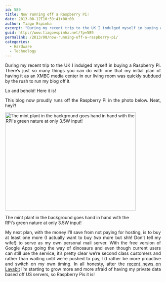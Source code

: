 ```yaml
---
id: 589
title: Now running off a Raspberry Pi!
date: 2013-08-12T10:59:41+00:00
author: Tiago Espinha
excerpt: "During my recent trip to the UK I indulged myself in buying a Raspberry Pi. There's just so many things you can do with one that my initial plan of having it as an XMBC media center in our living room was quickly subdued by the rush to run my blog off it."
guid: http://www.tiagoespinha.net/?p=589
permalink: /2013/08/now-running-off-a-raspberry-pi/
categories:
  - Hardware
  - Technology
---
```

<p style="text-align: justify;">
  During my recent trip to the UK I indulged myself in buying a Raspberry Pi. There&#8217;s just so many things you can do with one that my initial plan of having it as an XMBC media center in our living room was quickly subdued by the rush to run my blog off it.
</p>

<p style="text-align: justify;">
  Lo and behold! Here it is!
</p>

<p style="text-align: justify;">
  This blog now proudly runs off the Raspberry Pi in the photo below. Neat, hey?!
</p>

<div id="attachment_592" style="width: 433px" class="wp-caption aligncenter">
  <a href="https://www.tiagoespinha.net/wp-content/uploads/2013/08/2013-08-12-11.26.22.jpg" rel="lightbox[589]" title="Now running off a Raspberry Pi!"><img class="wp-image-592" alt="The mint plant in the background goes hand in hand with the RPi's green nature at only 3.5W input!" src="https://www.tiagoespinha.net/wp-content/uploads/2013/08/2013-08-12-11.26.22.jpg" width="423" height="317" /></a>
  
  <p class="wp-caption-text">
    The mint plant in the background goes hand in hand with the RPi&#8217;s green nature at only 3.5W input!
  </p>
</div>

<p style="text-align: justify;">
  My next plan, with the money I&#8217;ll save from not paying for hosting, is to buy at least one more (I actually want to buy <em>two</em> more but shh! Don&#8217;t tell my wife!) to serve as my own personal mail server. With the free version of Google Apps going the way of dinosaurs and even though current users can still use the service, it&#8217;s pretty clear we&#8217;re second class customers and rather than waiting until we&#8217;re pushed to pay, I&#8217;d rather be more proactive and switch on my own timing. In all honesty, after the <a href="http://www.theverge.com/2013/8/10/4608664/lavabit-founder-closed-his-secure-email-service-to-protect-the">recent news on Lavabit</a> I&#8217;m starting to grow more and more afraid of having my private data based off US servers, so Raspberry Pis it is!
</p>